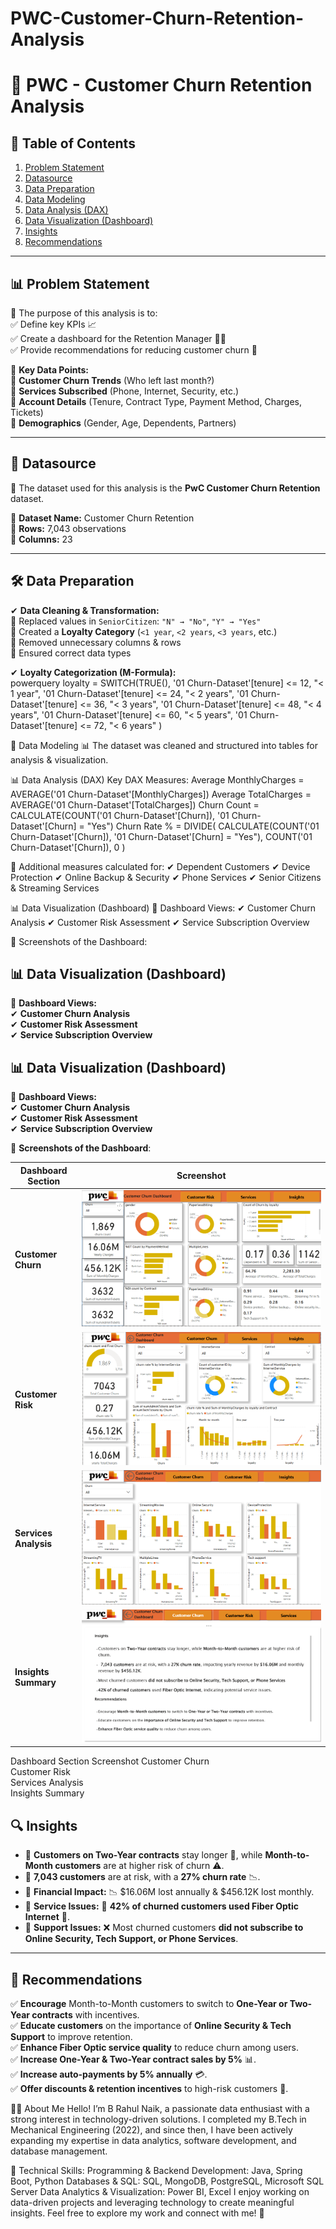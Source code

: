 # PWC-Customer-Churn-Retention-Analysis



# 🚀 PWC - Customer Churn Retention Analysis

## 📌 Table of Contents
1. [Problem Statement](#-problem-statement)
2. [Datasource](#-datasource)
3. [Data Preparation](#-data-preparation)
4. [Data Modeling](#-data-modeling)
5. [Data Analysis (DAX)](#-data-analysis-dax)
6. [Data Visualization (Dashboard)](#-data-visualization-dashboard)
7. [Insights](#-insights)
8. [Recommendations](#-recommendations)

---

## 📊 Problem Statement
🔹 The purpose of this analysis is to:  
✅ Define key KPIs 📈  
✅ Create a dashboard for the Retention Manager 👨‍💼  
✅ Provide recommendations for reducing customer churn 🛑  

🔹 **Key Data Points:**  
📌 **Customer Churn Trends** (Who left last month?)  
📌 **Services Subscribed** (Phone, Internet, Security, etc.)  
📌 **Account Details** (Tenure, Contract Type, Payment Method, Charges, Tickets)  
📌 **Demographics** (Gender, Age, Dependents, Partners)  

---

## 📂 Datasource
📍 The dataset used for this analysis is the **PwC Customer Churn Retention** dataset.  

📌 **Dataset Name:** Customer Churn Retention  
📌 **Rows:** 7,043 observations  
📌 **Columns:** 23  

---

## 🛠 Data Preparation
✔ **Data Cleaning & Transformation:**  
🔹 Replaced values in `SeniorCitizen`: `"N" → "No"`, `"Y" → "Yes"`  
🔹 Created a **Loyalty Category** (`<1 year`, `<2 years`, `<3 years`, etc.)  
🔹 Removed unnecessary columns & rows  
🔹 Ensured correct data types  

✔ **Loyalty Categorization (M-Formula):**  
powerquery
loyalty = SWITCH(TRUE(),
    '01 Churn-Dataset'[tenure] <= 12, "< 1 year",
    '01 Churn-Dataset'[tenure] <= 24, "< 2 years",
    '01 Churn-Dataset'[tenure] <= 36, "< 3 years",
    '01 Churn-Dataset'[tenure] <= 48, "< 4 years",
    '01 Churn-Dataset'[tenure] <= 60, "< 5 years",
    '01 Churn-Dataset'[tenure] <= 72, "< 6 years"
)

📐 Data Modeling
📊 The dataset was cleaned and structured into tables for analysis & visualization.

📊 Data Analysis (DAX)
    Key DAX Measures:
    Average MonthlyCharges = AVERAGE('01 Churn-Dataset'[MonthlyCharges])
Average TotalCharges = AVERAGE('01 Churn-Dataset'[TotalCharges])
Churn Count = CALCULATE(COUNT('01 Churn-Dataset'[Churn]), '01 Churn-Dataset'[Churn] = "Yes")
Churn Rate % = DIVIDE(
    CALCULATE(COUNT('01 Churn-Dataset'[Churn]), '01 Churn-Dataset'[Churn] = "Yes"),
    COUNT('01 Churn-Dataset'[Churn]), 
    0
)


📌 Additional measures calculated for:
✔ Dependent Customers
✔ Device Protection
✔ Online Backup & Security
✔ Phone Services
✔ Senior Citizens & Streaming Services

📊 Data Visualization (Dashboard)
📌 Dashboard Views:
✔ Customer Churn Analysis
✔ Customer Risk Assessment
✔ Service Subscription Overview

📸 Screenshots of the Dashboard:
## 📊 Data Visualization (Dashboard)  
📌 **Dashboard Views:**  
✔ **Customer Churn Analysis**  
✔ **Customer Risk Assessment**  
✔ **Service Subscription Overview**  

## 📊 **Data Visualization (Dashboard)**  
📌 **Dashboard Views:**  
✔ **Customer Churn Analysis**  
✔ **Customer Risk Assessment**  
✔ **Service Subscription Overview**  

📸 **Screenshots of the Dashboard**:  

| Dashboard Section | Screenshot |
|-------------------|------------|
| **Customer Churn** | [![Customer Churn](https://github.com/RahulNaik2611/PWC-Customer-Churn-Retention-Analysis/blob/d6eafeea46aa632436ead3a5818da3b534283fbf/PowerBi_DashBoard/Screenshot/CustomerChurn.png)](https://github.com/RahulNaik2611/PWC-Customer-Churn-Retention-Analysis/blob/main/PowerBi_DashBoard/Screenshot/CustomerChurn.png) |
| **Customer Risk** | [![Customer Risk](https://github.com/RahulNaik2611/PWC-Customer-Churn-Retention-Analysis/blob/d6eafeea46aa632436ead3a5818da3b534283fbf/PowerBi_DashBoard/Screenshot/customer%20Risk.png)](https://github.com/RahulNaik2611/PWC-Customer-Churn-Retention-Analysis/blob/main/PowerBi_DashBoard/Screenshot/customer%20Risk.png) |
| **Services Analysis** | [![Services](https://github.com/RahulNaik2611/PWC-Customer-Churn-Retention-Analysis/blob/d6eafeea46aa632436ead3a5818da3b534283fbf/PowerBi_DashBoard/Screenshot/Services.png)](https://github.com/RahulNaik2611/PWC-Customer-Churn-Retention-Analysis/blob/main/PowerBi_DashBoard/Screenshot/Services.png) |
| **Insights Summary** | [![Insights](https://github.com/RahulNaik2611/PWC-Customer-Churn-Retention-Analysis/blob/d6eafeea46aa632436ead3a5818da3b534283fbf/PowerBi_DashBoard/Screenshot/insights.png)](https://github.com/RahulNaik2611/PWC-Customer-Churn-Retention-Analysis/blob/main/PowerBi_DashBoard/Screenshot/insights.png) |



Dashboard Section	Screenshot
Customer Churn	
Customer Risk	
Services Analysis	
Insights Summary	

## 🔍 Insights  
- 🔹 **Customers on Two-Year contracts** stay longer 📅, while **Month-to-Month customers** are at higher risk of churn ⚠️.  
- 🔹 **7,043 customers** are at risk, with a **27% churn rate** 📉.  
- 🔹 **Financial Impact:** 📉 $16.06M lost annually & $456.12K lost monthly.  
- 🔹 **Service Issues:** 📌 **42% of churned customers used Fiber Optic Internet** 🚀.  
- 🔹 **Support Issues:** ❌ Most churned customers **did not subscribe to Online Security, Tech Support, or Phone Services**.  

---

## 🎯 Recommendations  
✅ **Encourage** Month-to-Month customers to switch to **One-Year or Two-Year contracts** with incentives.  
✅ **Educate customers** on the importance of **Online Security & Tech Support** to improve retention.  
✅ **Enhance Fiber Optic service quality** to reduce churn among users.  
✅ **Increase One-Year & Two-Year contract sales by 5%** 📊.  
✅ **Increase auto-payments by 5% annually** 💳.  
✅ **Offer discounts & retention incentives** to high-risk customers 🎁.  


👨‍💻 About Me
Hello! I’m B Rahul Naik, a passionate data enthusiast with a strong interest in technology-driven solutions. I completed my B.Tech in Mechanical Engineering (2022), and since then, I have been actively expanding my expertise in data analytics, software development, and database management.

🔹 Technical Skills:
Programming & Backend Development: Java, Spring Boot, Python
Databases & SQL: SQL, MongoDB, PostgreSQL, Microsoft SQL Server
Data Analytics & Visualization: Power BI, Excel
I enjoy working on data-driven projects and leveraging technology to create meaningful insights. Feel free to explore my work and connect with me! 🚀
